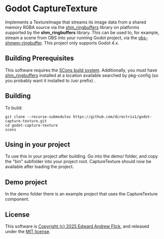 # Godot CaptureTexture

Implements a TextureImage that streams its image data from a shared memory RGBA source via the [shm_ringbuffers](https://github.com/directrix1/shm_ringbuffers) library on platforms supported by the **shm_ringbuffers** library. This can be used to, for example, stream a scene from OBS into your running Godot project, via the [obs-shmem-ringbuffer](https://github.com/directrix1/obs-shmem-buffer). This project only supports Godot 4.x.

## Building Prerequisites

This software requires the [SCons build system](https://scons.org/). Additionally, you must have [shm_ringbuffers](https://github.com/directrix1/shm_ringbuffers) installed at a location available searched by pkg-config (so you probably want it installed to /usr prefix) .

## Building

To build:

    git clone --recurse-submodules https://github.com/directrix1/godot-capture-texture.git
    cd godot-capture-texture
    scons

## Using in your project

To use this in your project after building. Go into the demo/ folder, and copy the "bin" subfolder into your project root. CaptureTexture should now be available after loading the project.

## Demo project

In the demo folder there is an example project that uses the CaptureTexture component.


## License

This software is [Copyright (c) 2025 Edward Andrew Flick](AUTHORS.md), and released under the [MIT license](LICENSE.md).
